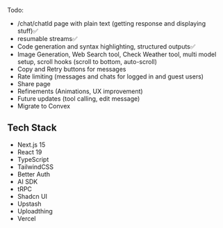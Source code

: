 Todo:

- /chat/chatId page with plain text (getting response and displaying stuff)✅
- resumable streams✅
- Code generation and syntax highlighting, structured outputs✅
- Image Generation, Web Search tool, Check Weather tool, multi model setup, scroll hooks (scroll to bottom, auto-scroll)
- Copy and Retry buttons for messages
- Rate limiting (messages and chats for logged in and guest users)
- Share page
- Refinements (Animations, UX improvement)
- Future updates (tool calling, edit message)
- Migrate to Convex

## Tech Stack

- Next.js 15
- React 19
- TypeScript
- TailwindCSS
- Better Auth
- AI SDK
- tRPC
- Shadcn UI
- Upstash
- Uploadthing
- Vercel
